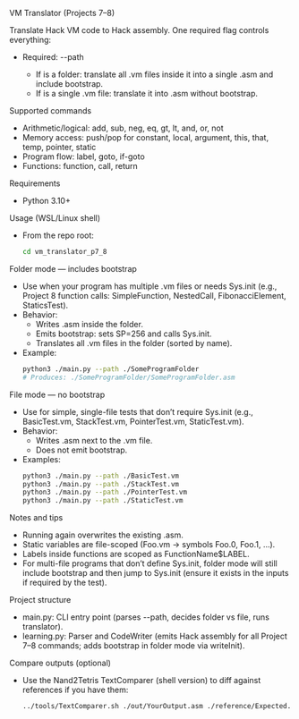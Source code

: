 VM Translator (Projects 7–8)

Translate Hack VM code to Hack assembly. One required flag controls everything:

- Required: --path <path>
	- If <path> is a folder: translate all .vm files inside it into a single <folder>.asm and include bootstrap.
	- If <path> is a single .vm file: translate it into <file>.asm without bootstrap.

Supported commands
- Arithmetic/logical: add, sub, neg, eq, gt, lt, and, or, not
- Memory access: push/pop for constant, local, argument, this, that, temp, pointer, static
- Program flow: label, goto, if-goto
- Functions: function, call, return

Requirements
- Python 3.10+

Usage (WSL/Linux shell)
- From the repo root:
	```bash
	cd vm_translator_p7_8
	```

Folder mode — includes bootstrap
- Use when your program has multiple .vm files or needs Sys.init (e.g., Project 8 function calls: SimpleFunction, NestedCall, FibonacciElement, StaticsTest).
- Behavior:
	- Writes <folder>.asm inside the folder.
	- Emits bootstrap: sets SP=256 and calls Sys.init.
	- Translates all .vm files in the folder (sorted by name).
- Example:
	```bash
	python3 ./main.py --path ./SomeProgramFolder
	# Produces: ./SomeProgramFolder/SomeProgramFolder.asm
	```

File mode — no bootstrap
- Use for simple, single-file tests that don’t require Sys.init (e.g., BasicTest.vm, StackTest.vm, PointerTest.vm, StaticTest.vm).
- Behavior:
	- Writes <file>.asm next to the .vm file.
	- Does not emit bootstrap.
- Examples:
	```bash
	python3 ./main.py --path ./BasicTest.vm
	python3 ./main.py --path ./StackTest.vm
	python3 ./main.py --path ./PointerTest.vm
	python3 ./main.py --path ./StaticTest.vm
	```

Notes and tips
- Running again overwrites the existing .asm.
- Static variables are file-scoped (Foo.vm -> symbols Foo.0, Foo.1, ...).
- Labels inside functions are scoped as FunctionName$LABEL.
- For multi-file programs that don’t define Sys.init, folder mode will still include bootstrap and then jump to Sys.init (ensure it exists in the inputs if required by the test).

Project structure
- main.py: CLI entry point (parses --path, decides folder vs file, runs translator).
- learning.py: Parser and CodeWriter (emits Hack assembly for all Project 7–8 commands; adds bootstrap in folder mode via writeInit).

Compare outputs (optional)
- Use the Nand2Tetris TextComparer (shell version) to diff against references if you have them:
	```bash
	../tools/TextComparer.sh ./out/YourOutput.asm ./reference/Expected.asm
	```

